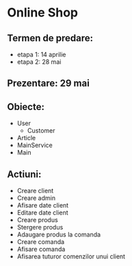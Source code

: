 # Online Shop
## Termen de predare:
* etapa 1: 14 aprilie
* etapa 2: 28 mai
## Prezentare: 29 mai

## Obiecte:
* User
   - Customer
* Article
* MainService
* Main
## Actiuni:

* Creare client
* Creare admin
* Afisare date client
* Editare date client
* Creare produs
* Stergere produs
* Adaugare produs la comanda
* Creare comanda
* Afisare comanda
* Afisarea tuturor comenzilor unui client

